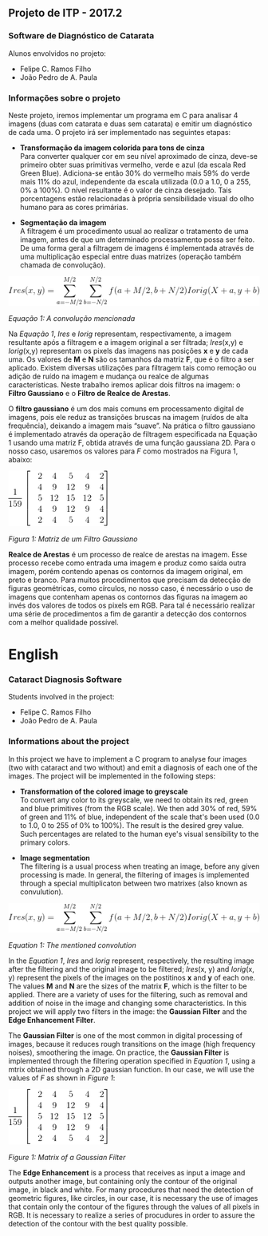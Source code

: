 ## Projeto de ITP - 2017.2
### Software de Diagnóstico de Catarata

Alunos envolvidos no projeto:
- Felipe C. Ramos Filho
- João Pedro de A. Paula

### Informações sobre o projeto
Neste projeto, iremos implementar um programa em C para analisar 4 imagens (duas
 com catarata e duas sem catarata) e emitir um diagnóstico de cada uma.
O projeto irá ser implementado nas seguintes etapas:

- **Transformação da imagem colorida para tons de cinza**  
   Para converter qualquer cor em seu nível aproximado de cinza, deve-se 
   primeiro obter suas primitivas vermelho, verde e azul (da escala Red Green 
   Blue). Adiciona-se então 30% do vermelho mais 59% do verde mais 11% do azul, 
   independente da escala utilizada (0.0 a 1.0, 0 a 255, 0% a 100%). O nível 
   resultante é o valor de cinza desejado. Tais porcentagens estão relacionadas 
   à própria sensibilidade visual do olho humano para as cores primárias.

- **Segmentação da imagem**  
   A filtragem é um procedimento usual ao realizar o tratamento de uma imagem, 
   antes de que um determinado processamento possa ser feito. De uma forma geral
   a filtragem de imagens é implementada através de uma multiplicação especial 
   entre duas matrizes (operação também chamada de convolução).

![summation](res/summation.png)

*Equação 1: A convolução mencionada*

Na *Equação 1*, *Ires* e *Iorig* representam, respectivamente, a imagem 
resultante após a filtragem e a imagem original a ser filtrada; *Ires*(x,y) e 
*Iorig*(x,y) representam os pixels das imagens nas posições **x** e **y** de 
cada uma. Os valores de **M** e **N** são os tamanhos da matriz **F**, que é o 
filtro a ser aplicado. Existem diversas utilizações para filtragem tais como 
remoção ou adição de ruído na imagem e mudança ou realce de algumas 
características. Neste trabalho iremos aplicar dois filtros na imagem: o 
**Filtro Gaussiano** e o **Filtro de Realce de Arestas**.  

O **filtro gaussiano** é um dos mais comuns em processamento digital de imagens,
pois ele reduz as transições bruscas na imagem (ruídos de alta frequência), 
deixando a imagem mais “suave”. Na prática o filtro gaussiano é implementado 
através da operação de filtragem especificada na Equação 1 usando uma matriz F,
obtida através de uma função gaussiana 2D. Para o nosso caso, usaremos os 
valores para *F* como mostrados na Figura 1, abaixo:

![matrix](res/matrix.png)

*Figura 1: Matriz de um Filtro Gaussiano*

**Realce de Arestas** é um processo de realce de arestas na imagem. Esse 
processo recebe como entrada uma imagem e produz como saída outra imagem, porém
contendo apenas os contornos da imagem original, em preto e branco. Para muitos
procedimentos que precisam da detecção de figuras geométricas, como círculos, no
nosso caso, é necessário o uso de imagens que contenham apenas os contornos das 
figuras na imagem ao invés dos valores de todos os pixels em RGB. Para tal é 
necessário realizar uma série de procedimentos a fim de garantir a detecção dos
contornos com a melhor qualidade possível.

# English

### Cataract Diagnosis Software

Students involved in the project:
- Felipe C. Ramos Filho
- João Pedro de A. Paula

### Informations about the project
  In this project we have to implement a C program to analyse four images (two
with cataract and two without) and emit a diagnosis of each one of the images.
The project will be implemented in the following steps:

- **Transformation of the colored image to greyscale**  
   To convert any color to its greyscale, we need to obtain its red, green and 
   blue primitives (from the RGB scale). We then add 30% of red, 59% of green 
   and 11% of blue, independent of the scale that's been used (0.0 to 1.0, 0 to 
   255 of 0% to 100%). The result is the desired grey value. Such percentages 
   are related to the human eye's visual sensibility to the primary colors.

- **Image segmentation**  
   The filtering is a usual process when treating an image, before any given
   processing is made. In general, the filtering of images is implemented 
   through a special multiplicaton between two matrixes (also known as 
   convulution).

![summation](res/summation.png)

*Equation 1: The mentioned convolution*

In the *Equation 1*, *Ires* and *Iorig* represent, respectively, the resulting
image after the filtering and the original image to be filtered; *Ires*(x, y)
and *Iorig*(x, y) represent the pixels of the images on the postitinos **x** and
**y** of each one. The values **M** and **N** are the sizes of the matrix **F**,
which is the filter to be applied. There are a variety of uses for the
filtering, such as removal and addition of noise in the image and changing some
characteristics. In this project we will apply two filters in the image: the
**Gaussian Filter** and the **Edge Enhancement Filter**.

The **Gaussian Filter** is one of the most common in digital processing of
images, because it reduces rough transitions on the image (high frequency
noises), smoothering the image. On practice, the **Gaussian Filter** is
implemented through the filtering operation specified in *Equation 1*, using a
mtrix obtained through a 2D gaussian function. In our case, we will use the
values of *F* as shown in *Figure 1*:

![matrix](res/matrix.png)

*Figure 1: Matrix of a Gaussian Filter*

The **Edge Enhancement** is a process that receives as input a image and outputs
another image, but containing only the contour of the original image, in black
and white. For many procedures that need the detection of geometric figures,
like circles, in our case, it is necessary the use of images that contain only
the contour of the figures through the values of all pixels in RGB. It is
necessary to realize a series of procudures in order to assure the detection of
the contour with the best quality possible.

